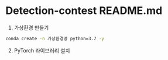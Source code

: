 # Detection-contest README.md

1. 가상환경 만들기
```bash
conda create -n 가상환경명 python=3.7 -y
```

2. PyTorch 라이브러리 설치
```bash
